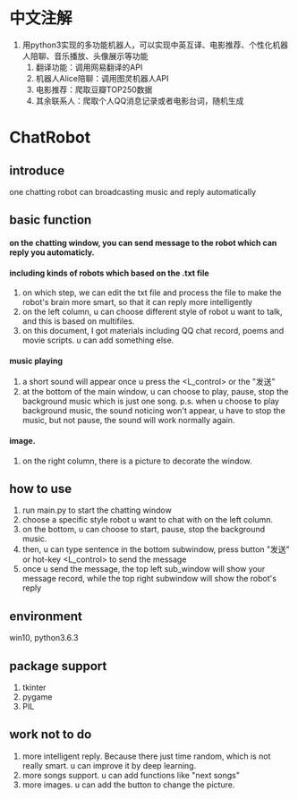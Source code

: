 # 中文注解
1. 用python3实现的多功能机器人，可以实现中英互译、电影推荐、个性化机器人陪聊、音乐播放、头像展示等功能
    1. 翻译功能：调用网易翻译的API
    2. 机器人Alice陪聊：调用图灵机器人API
    3. 电影推荐：爬取豆瓣TOP250数据
    4. 其余联系人：爬取个人QQ消息记录或者电影台词，随机生成


# ChatRobot
## introduce
one chatting robot can broadcasting music and reply automatically

## basic function
#### on the chatting window, you can send message to the robot which can reply you automaticly.
#### including kinds of robots which based on the .txt file
  1. on which step, we can edit the txt file and process the file to make the robot's brain more smart, so that it can reply more intelligently
  2. on the left column, u can choose different style of robot u want to talk, and this is based on multifiles.
  3. on this document, I got materials including QQ chat record, poems and movie scripts. u can add something else.
#### music playing
  1. a short sound will appear once u press the <L_control> or the "发送"
  2. at the bottom of the main window, u can choose to play, pause, stop the background music which is just one song.
  p.s. when u choose to play background music, the sound noticing won't appear, u have to stop the music, but not pause, the sound will work normally again.
#### image.
  1. on the right column, there is a picture to decorate the window. 
  
## how to use
1. run main.py to start the chatting window
2. choose a specific style robot u want to chat with on the left column.
3. on the bottom, u can choose to start, pause, stop the background music.
4. then, u can type sentence in the bottom subwindow, press button "发送" or hot-key <L_control> to send the message
5. once u send the message, the top left sub_window will show your message record, while the top right subwindow will show the robot's reply

## environment
win10, python3.6.3
## package support
1. tkinter
2. pygame
3. PIL

## work not to do
  1. more intelligent reply. Because there just time random, which is not really smart. u can improve it by deep learning.
  2. more songs support. u can add functions like "next songs"
  3. more images. u can add the button to change the picture.
  


